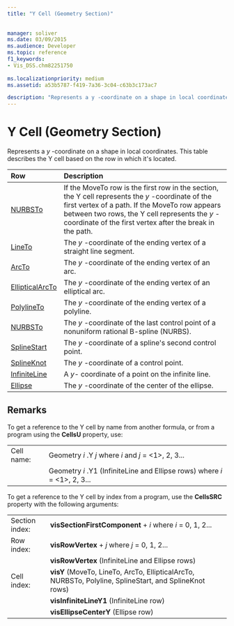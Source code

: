 ```yaml
---
title: "Y Cell (Geometry Section)"
 
 
manager: soliver
ms.date: 03/09/2015
ms.audience: Developer
ms.topic: reference
f1_keywords:
- Vis_DSS.chm82251750
 
ms.localizationpriority: medium
ms.assetid: a53b5787-f419-7a36-3c04-c63b3c173ac7

description: "Represents a y -coordinate on a shape in local coordinates. This table describes the Y cell based on the row in which it's located."
---
```


# Y Cell (Geometry Section)

Represents a  *y*  -coordinate on a shape in local coordinates. This table describes the Y cell based on the row in which it's located. 
  
|Row|Description|
|:-----|:-----|
|[NURBSTo](nurbsto-row-geometry-section.md) <br/> | If the MoveTo row is the first row in the section, the Y cell represents the  *y*  -coordinate of the first vertex of a path. If the MoveTo row appears between two rows, the Y cell represents the  *y*  -coordinate of the first vertex after the break in the path. |
|[LineTo](lineto-row-geometry-section.md) <br/> | The *y*  -coordinate of the ending vertex of a straight line segment. |
|[ArcTo](arcto-row-geometry-section.md) <br/> | The *y*  -coordinate of the ending vertex of an arc. |
|[EllipticalArcTo](ellipticalarcto-row-geometry-section.md) <br/> | The *y*  -coordinate of the ending vertex of an elliptical arc. |
|[PolylineTo](polylineto-row-geometry-section.md) <br/> | The *y*  -coordinate of the ending vertex of a polyline. |
|[NURBSTo](nurbsto-row-geometry-section.md) <br/> | The *y*  -coordinate of the last control point of a nonuniform rational B-spline (NURBS). |
|[SplineStart](splinestart-row-geometry-section.md) <br/> | The *y*  -coordinate of a spline's second control point. |
|[SplineKnot](splineknot-row-geometry-section.md) <br/> | The *y*  -coordinate of a control point. |
|[InfiniteLine](infiniteline-row-geometry-section.md) <br/> | A  *y-*  coordinate of a point on the infinite line. |
|[Ellipse](ellipse-row-geometry-section.md) <br/> | The *y*  -coordinate of the center of the ellipse. |
   
## Remarks

To get a reference to the Y cell by name from another formula, or from a program using the **CellsU** property, use: 
  
|||
|:-----|:-----|
| Cell name:  <br/> | Geometry  *i*  .Y  *j*            where  *i*  and  *j*  = <1>, 2, 3... |
|| Geometry  *i*  .Y1 (InfiniteLine and Ellipse rows)            where  *i*  = <1>, 2, 3... |
   
To get a reference to the Y cell by index from a program, use the **CellsSRC** property with the following arguments: 
  
|||
|:-----|:-----|
| Section index:  <br/> |**visSectionFirstComponent** +  *i*            where  *i*  = 0, 1, 2... |
| Row index:  <br/> |**visRowVertex** +  *j*            where  *j*  = 0, 1, 2... |
||**visRowVertex** (InfiniteLine and Ellipse rows)  <br/> |
| Cell index:  <br/> |**visY** (MoveTo, LineTo, ArcTo, EllipticalArcTo, NURBSTo, Polyline, SplineStart, and SplineKnot rows)  <br/> |
||**visInfiniteLineY1** (InfiniteLine row)  <br/> |
||**visEllipseCenterY** (Ellipse row)  <br/> |
   

